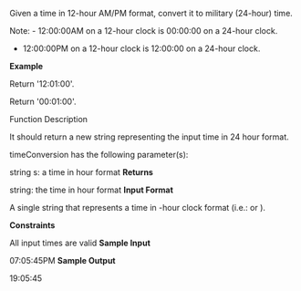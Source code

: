 Given a time in 12-hour AM/PM format, convert it to military (24-hour) time.

Note: - 12:00:00AM on a 12-hour clock is 00:00:00 on a 24-hour clock.
- 12:00:00PM on a 12-hour clock is 12:00:00 on a 24-hour clock.

**Example**


Return '12:01:00'.


Return '00:01:00'.

Function Description

It should return a new string representing the input time in 24 hour format.

timeConversion has the following parameter(s):

string s: a time in  hour format
**Returns**

string: the time in  hour format
**Input Format**

A single string  that represents a time in -hour clock format (i.e.:  or ).

**Constraints**

All input times are valid
**Sample Input**

07:05:45PM
**Sample Output**

19:05:45